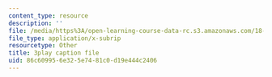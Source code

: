```yaml
---
content_type: resource
description: ''
file: /media/https%3A/open-learning-course-data-rc.s3.amazonaws.com/18-02-multivariable-calculus-fall-2007/86c609956e325e7481c0d19e444c2406_BChhAS1sFvA.vtt
file_type: application/x-subrip
resourcetype: Other
title: 3play caption file
uid: 86c60995-6e32-5e74-81c0-d19e444c2406
---
```

